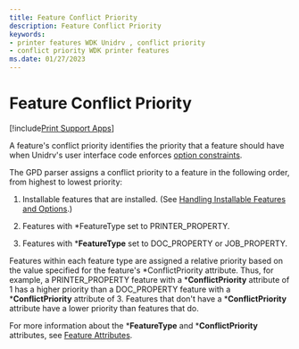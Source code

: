 ```yaml
---
title: Feature Conflict Priority
description: Feature Conflict Priority
keywords:
- printer features WDK Unidrv , conflict priority
- conflict priority WDK printer features
ms.date: 01/27/2023
---
```


# Feature Conflict Priority

[!include[Print Support Apps](../includes/print-support-apps.md)]

A feature's conflict priority identifies the priority that a feature should have when Unidrv's user interface code enforces [option constraints](option-constraints.md).

The GPD parser assigns a conflict priority to a feature in the following order, from highest to lowest priority:

1. Installable features that are installed. (See [Handling Installable Features and Options](handling-installable-features-and-options.md).)

2. Features with \*FeatureType set to PRINTER_PROPERTY.

3. Features with \***FeatureType** set to DOC_PROPERTY or JOB_PROPERTY.

Features within each feature type are assigned a relative priority based on the value specified for the feature's \*ConflictPriority attribute. Thus, for example, a PRINTER_PROPERTY feature with a \***ConflictPriority** attribute of 1 has a higher priority than a DOC_PROPERTY feature with a \***ConflictPriority** attribute of 3. Features that don't have a \***ConflictPriority** attribute have a lower priority than features that do.

For more information about the \***FeatureType** and \***ConflictPriority** attributes, see [Feature Attributes](feature-attributes.md).
